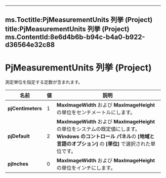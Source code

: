 

---
ms.Toctitle:PjMeasurementUnits 列挙 (Project)
title:PjMeasurementUnits 列挙 (Project)
ms.ContentId:8e6d4b6b-b94c-b4a0-b922-d36564e32c88
---
# PjMeasurementUnits 列挙 (Project)




測定単位を指定する定数が含まれます。

|**名前**|**値**|**説明**|
|---|---|---|
|**pjCentimeters**|1|**MaxImageWidth** および **MaxImageHeight** の単位をセンチメートルにします。|
|**pjDefault**|2|**MaxImageWidth** および **MaxImageHeight** の単位をシステムの既定値にします。**Windows のコントロール パネル**の **[地域と言語のオプション]** の **[単位]** で選択された単位です。|
|**pjInches**|0|**MaxImageWidth** および **MaxImageHeight** の単位をインチにします。|




